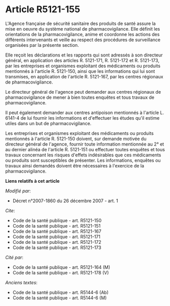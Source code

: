 # Article R5121-155

L'Agence française de sécurité sanitaire des produits de santé assure la mise en oeuvre du système national de
pharmacovigilance. Elle définit les orientations de la pharmacovigilance, anime et coordonne les actions des différents
intervenants et veille au respect des procédures de surveillance organisées par la présente section. 

Elle reçoit les déclarations et les rapports qui sont adressés à son directeur général, en application des articles R.
5121-171, R. 5121-172 et R. 5121-173, par les entreprises et organismes exploitant des médicaments ou produits mentionnés à
l'article R. 5121-150, ainsi que les informations qui lui sont transmises, en application de l'article R. 5121-167, par les
centres régionaux de pharmacovigilance. 

Le directeur général de l'agence peut demander aux centres régionaux de pharmacovigilance de mener à bien toutes enquêtes et
tous travaux de pharmacovigilance. 

Il peut également demander aux centres antipoison mentionnés à l'article L. 6141-4 de lui fournir les informations et
d'effectuer les études qu'il estime utiles dans un but de pharmacovigilance. 

Les entreprises et organismes exploitant des médicaments ou produits mentionnés à l'article R. 5121-150 doivent, sur demande
motivée du directeur général de l'agence, fournir toute information mentionnée au 2° et au dernier alinéa de l'article R.
5121-151 ou effectuer toutes enquêtes et tous travaux concernant les risques d'effets indésirables que ces médicaments ou
produits sont susceptibles de présenter. Les informations, enquêtes ou travaux ainsi demandés doivent être nécessaires à
l'exercice de la pharmacovigilance.

**Liens relatifs à cet article**

_Modifié par_:

  - Décret n°2007-1860 du 26 décembre 2007 - art. 1

_Cite_:

  - Code de la santé publique - art. R5121-150
  - Code de la santé publique - art. R5121-151
  - Code de la santé publique - art. R5121-167
  - Code de la santé publique - art. R5121-171
  - Code de la santé publique - art. R5121-172
  - Code de la santé publique - art. R5121-173

_Cité par_:

  - Code de la santé publique - art. R5121-164 (M)
  - Code de la santé publique - art. R5121-178 (V)

_Anciens textes_:

  - Code de la santé publique - art. R5144-6 (Ab)
  - Code de la santé publique - art. R5144-6 (M)
